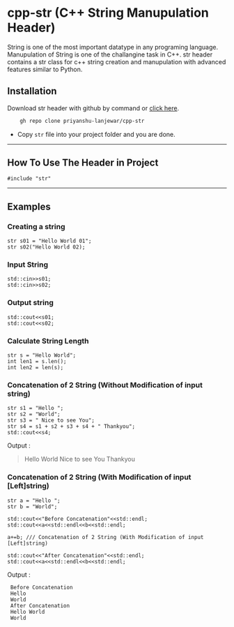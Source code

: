 
# cpp-str (C++ String Manupulation Header)

String is one of the most important datatype in any programing language. Manupulation of String is one of the challangine task in C++. str header contains a str class for c++ string creation and manupulation with advanced features similar to Python.


## Installation

Download str header with github by command or [click here](https://github.com/priyanshu-lanjewar/cpp-str/archive/refs/heads/main.zip).

```bash
    gh repo clone priyanshu-lanjewar/cpp-str
```
- Copy ```str``` file into your project folder and you are done.


---
## How To Use The Header in  Project

```
#include "str"
```
---

## Examples

### Creating a string
```
str s01 = "Hello World 01";
str s02("Hello World 02);
```
### Input String
```
std::cin>>s01;
std::cin>>s02;
```
### Output string
```
std::cout<<s01;
std::cout<<s02;
```
### Calculate String Length
```
str s = "Hello World";
int len1 = s.len();
int len2 = len(s);
```
### Concatenation of 2 String (Without Modification of input string)
```
str s1 = "Hello ";
str s2 = "World";
str s3 = " Nice to see You";
str s4 = s1 + s2 + s3 + s4 + " Thankyou";
std::cout<<s4;
```
Output :
> Hello World Nice to see You Thankyou

### Concatenation of 2 String (With Modification of input [Left]string)
```
str a = "Hello ";
str b = "World";

std::cout<<"Before Concatenation"<<std::endl;
std::cout<<a<<std::endl<<b<<std::endl;

a+=b; /// Concatenation of 2 String (With Modification of input [Left]string)

std::cout<<"After Concatenation"<<std::endl;
std::cout<<a<<std::endl<<b<<std::endl;
```
Output :
```
 Before Concatenation
 Hello 
 World
 After Concatenation
 Hello World
 World
 
```
